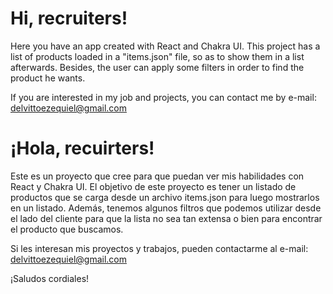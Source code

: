 # Hi, recruiters!

Here you have an app created with React and Chakra UI. This project has a list of products loaded in a "items.json" file, so as to show them in a list afterwards. Besides, the user can apply some filters in order to find the product he wants.

If you are interested in my job and projects, you can contact me by e-mail: delvittoezequiel@gmail.com

# ¡Hola, recuirters!
Este es un proyecto que cree para que puedan ver mis habilidades con React y Chakra UI. El objetivo de este proyecto es tener un listado de productos que se carga desde un archivo items.json para luego mostrarlos en un listado. Además, tenemos algunos filtros que podemos utilizar desde el lado del cliente para que la lista no sea tan extensa o bien para encontrar el producto que buscamos.

Si les interesan mis proyectos y trabajos, pueden contactarme al e-mail: delvittoezequiel@gmail.com

¡Saludos cordiales!

